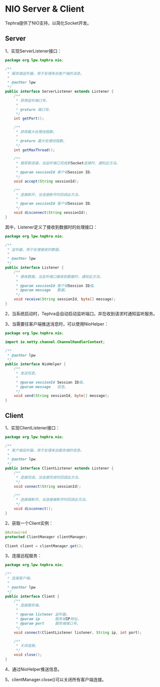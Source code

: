 # NIO Server & Client
Tephra提供了NIO支持，以简化Socket开发。

## Server
1、实现ServerListener接口：
```java
package org.lpw.tephra.nio;

/**
 * 服务端监听器。用于处理来自客户端的消息。
 *
 * @author lpw
 */
public interface ServerListener extends Listener {
    /**
     * 获得监听端口号。
     *
     * @return 端口号。
     */
    int getPort();

    /**
     * 获得最大处理线程数。
     *
     * @return 最大处理线程数。
     */
    int getMaxThread();

    /**
     * 接受新连接。当监听端口完成新Socket连接时，通知此方法。
     *
     * @param sessionId 客户端Session ID。
     */
    void accept(String sessionId);

    /**
     * 连接断开。当连接断开时回调此方法。
     *
     * @param sessionId 客户端Session ID。
     */
    void disconnect(String sessionId);
}
```
其中，Listener定义了接收到数据时的处理接口：
```java
package org.lpw.tephra.nio;

/**
 * 监听器，用于处理接收的数据。
 *
 * @author lpw
 */
public interface Listener {
    /**
     * 接收数据。当监听端口接收到数据时，通知此方法。
     *
     * @param sessionId 客户端Session ID值。
     * @param message   数据。
     */
    void receive(String sessionId, byte[] message);
}
```
2、当系统启动时，Tephra会自动启动监听端口，并在收到请求时通知监听服务。

3、当需要往客户端推送消息时，可以使用NioHelper：
```java
package org.lpw.tephra.nio;

import io.netty.channel.ChannelHandlerContext;

/**
 * @author lpw
 */
public interface NioHelper {
    /**
     * 发送信息。
     *
     * @param sessionId Session ID值。
     * @param message   信息。
     */
    void send(String sessionId, byte[] message);
}
```
## Client
1、实现ClientListener接口：
```java
package org.lpw.tephra.nio;

/**
 * 客户端监听器。用于处理来自服务端的信息。
 *
 * @author lpw
 */
public interface ClientListener extends Listener {
    /**
     * 连接完成。当连接完成时回调此方法。
     */
    void connect(String sessionId);

    /**
     * 连接被断开。当连接被断开时回调此方法。
     */
    void disconnect();
}
```
2、获取一个Client实例：
```java
@Autowired
protected ClientManager clientManager;
 
Client client = clientManager.get();
```
3、连接远程服务：
```java
package org.lpw.tephra.nio;

/**
 * 连接客户端。
 *
 * @author lpw
 */
public interface Client {
    /**
     * 连接服务端。
     *
     * @param listener 监听器。
     * @param ip       服务端IP地址。
     * @param port     服务端端口号。
     */
    void connect(ClientListener listener, String ip, int port);

    /**
     * 关闭连接。
     */
    void close();
}
```
4、通过NioHelper推送信息。

5、clientManager.close()可以关闭所有客户端连接。